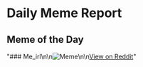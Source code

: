 # Daily Meme Report

## Meme of the Day
"### Me_irl\n\n![Meme](https://i.redd.it/asfeolnbq3bf1.png)\n\n[View on Reddit](https://redd.it/1lsh1ql)"
